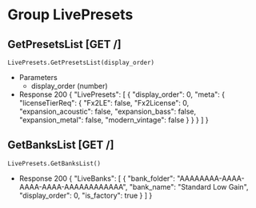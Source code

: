 # Group LivePresets

## GetPresetsList [GET /]
```
LivePresets.GetPresetsList(display_order)
```
+ Parameters
  + display_order (number)
+ Response 200
{
  "LivePresets": [
    {
      "display_order": 0,
      "meta": {
        "licenseTierReq": {
          "Fx2LE": false,
          "Fx2License": 0,
          "expansion_acoustic": false,
          "expansion_bass": false,
          "expansion_metal": false,
          "modern_vintage": false
        }
      }
    }
  ]
}

## GetBanksList [GET /]
```
LivePresets.GetBanksList()
```
+ Response 200
{
  "LiveBanks": [
    {
      "bank_folder": "AAAAAAAA-AAAA-AAAA-AAAA-AAAAAAAAAAAA",
      "bank_name": "Standard Low Gain",
      "display_order": 0,
      "is_factory": true
    }
  ]
}
